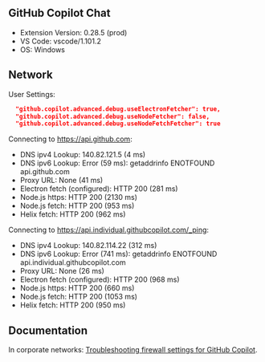 ## GitHub Copilot Chat

- Extension Version: 0.28.5 (prod)
- VS Code: vscode/1.101.2
- OS: Windows

## Network

User Settings:

```json
  "github.copilot.advanced.debug.useElectronFetcher": true,
  "github.copilot.advanced.debug.useNodeFetcher": false,
  "github.copilot.advanced.debug.useNodeFetchFetcher": true
```

Connecting to https://api.github.com:

- DNS ipv4 Lookup: 140.82.121.5 (4 ms)
- DNS ipv6 Lookup: Error (59 ms): getaddrinfo ENOTFOUND api.github.com
- Proxy URL: None (41 ms)
- Electron fetch (configured): HTTP 200 (281 ms)
- Node.js https: HTTP 200 (2130 ms)
- Node.js fetch: HTTP 200 (953 ms)
- Helix fetch: HTTP 200 (962 ms)

Connecting to https://api.individual.githubcopilot.com/_ping:

- DNS ipv4 Lookup: 140.82.114.22 (312 ms)
- DNS ipv6 Lookup: Error (741 ms): getaddrinfo ENOTFOUND api.individual.githubcopilot.com
- Proxy URL: None (26 ms)
- Electron fetch (configured): HTTP 200 (968 ms)
- Node.js https: HTTP 200 (660 ms)
- Node.js fetch: HTTP 200 (1053 ms)
- Helix fetch: HTTP 200 (950 ms)

## Documentation

In corporate networks: [Troubleshooting firewall settings for GitHub Copilot](https://docs.github.com/en/copilot/troubleshooting-github-copilot/troubleshooting-firewall-settings-for-github-copilot).

